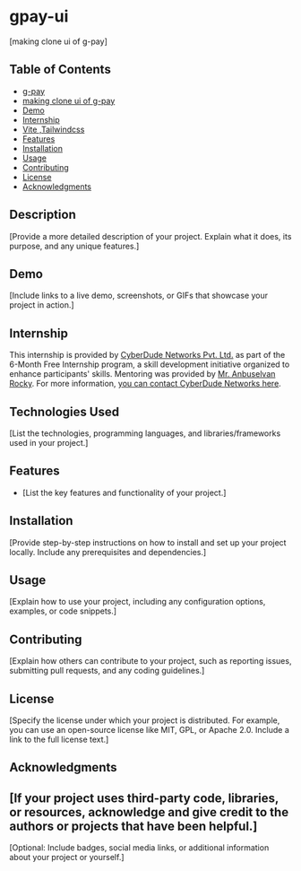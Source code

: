 # gpay-ui 
[making clone ui of g-pay]
## Table of Contents
- [g-pay](#project-title)
- [making clone ui of g-pay](#description)
- [Demo](#demo)
- [Internship](#internship)
- [Vite ,Tailwindcss](#technologies-used)
- [Features](#features)
- [Installation](#installation)
- [Usage](#usage)
- [Contributing](#contributing)
- [License](#license)
- [Acknowledgments](#acknowledgments)
## Description
[Provide a more detailed description of your project. Explain what it does, its purpose, and any unique features.]
## Demo
[Include links to a live demo, screenshots, or GIFs that showcase your project in action.]
## Internship
This internship is provided by [CyberDude Networks Pvt. Ltd.](https://youtube.com/cyberdudenetworks) as part of the 6-Month Free Internship program, a skill development initiative organized to enhance participants' skills. Mentoring was provided by [Mr. Anbuselvan Rocky](https://instagram.com/anbuselvanrocky). For more information, [you can contact CyberDude Networks here](https://cyberdudenetworks.com).
## Technologies Used 
[List the technologies, programming languages, and libraries/frameworks used in your project.]
## Features
- [List the key features and functionality of your project.]
## Installation
[Provide step-by-step instructions on how to install and set up your project locally. Include any prerequisites and dependencies.]
## Usage
[Explain how to use your project, including any configuration options, examples, or code snippets.]
## Contributing
[Explain how others can contribute to your project, such as reporting issues, submitting pull requests, and any coding guidelines.]
## License
[Specify the license under which your project is distributed. For example, you can use an open-source license like MIT, GPL, or Apache 2.0. Include a link to the full license text.]
## Acknowledgments
[If your project uses third-party code, libraries, or resources, acknowledge and give credit to the authors or projects that have been helpful.]
---
[Optional: Include badges, social media links, or additional information about your project or yourself.]
